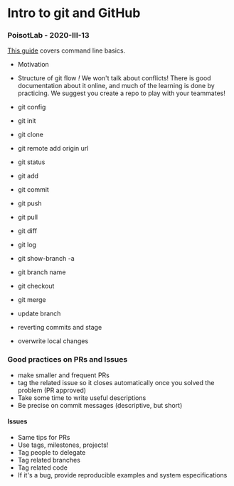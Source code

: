 # Intro to git and GitHub
### PoisotLab - 2020-III-13

[This guide](https://github.com/kguidonimartins/studygroup-ufg/blob/master/guia-de-referencia.md#trabalhando-com-branches) covers command line basics.

- Motivation
- Structure of git flow
*!* We won't talk about conflicts! There is good documentation about it online, and much of the learning is done by practicing. We suggest you create a repo to play with your teammates!

- git config
- git init
- git clone
- git remote add origin url

- git status
- git add
- git commit
- git push
- git pull
- git diff
- git log

- git show-branch -a
- git branch name
- git checkout

- git merge

- update branch

- reverting commits and stage

- overwrite local changes


### Good practices on PRs and Issues
- make smaller and frequent PRs
- tag the related issue so it closes automatically once you solved the problem (PR approved)
- Take some time to write useful descriptions
- Be precise on commit messages (descriptive, but short)

#### Issues
- Same tips for PRs
- Use tags, milestones, projects!
- Tag people to delegate
- Tag related branches
- Tag related code
- If it's a bug, provide reproducible examples and system especifications


